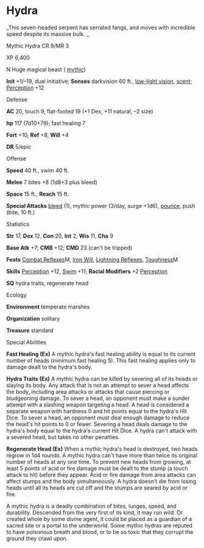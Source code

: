 # Hydra

_This seven-headed serpent has serrated fangs, and moves with incredible speed despite its massive bulk. _

Mythic Hydra CR 9/MR 3

XP 6,400

N Huge magical beast ( [mythic](mythicAdventures/mythicMonsters.md#_mythic-subtype))

**Init** +1/–19, dual initiative; **Senses** darkvision 60 ft., [low-light vision](monsters/universalMonsterRules.md#_low-light-vision), [scent](monsters/universalMonsterRules.md#_scent); [Perception](skills/perception.md#_perception) +12

Defense

**AC** 20, touch 9, flat-footed 19 (+1 Dex, +11 natural, –2 size)

**hp** 117 (7d10+79); fast healing 7

**Fort** +10, **Ref** +8, **Will** +4

**DR** 5/epic

Offense

**Speed** 40 ft., swim 40 ft.

**Melee** 7 bites +8 (1d8+3 plus bleed)

**Space** 15 ft.; **Reach** 15 ft.

**Special Attacks** [bleed](monsters/universalMonsterRules.md#_bleed) (1), mythic power (3/day, surge +1d6), [pounce](monsters/universalMonsterRules.md#_pounce), push (bite, 10 ft.)

Statistics

**Str** 17, **Dex** 12, **Con** 20, **Int** 2, **Wis** 11, **Cha** 9

**Base Atk** +7; **CMB** +12; **CMD** 23 (can't be tripped)

**Feats** [Combat Reflexes](mythicAdventures/mythicFeats.md#_combat-reflexes-mythic)M, [Iron Will](feats.md#_iron-will), [Lightning Reflexes](feats.md#_lightning-reflexes), [Toughness](mythicAdventures/mythicFeats.md#_toughness-mythic)M

**Skills** [Perception](skills/perception.md#_perception) +12, [Swim](skills/swim.md#_swim) +11; **Racial Modifiers** +2 [Perception](skills/perception.md#_perception)

**SQ** hydra traits, regenerate head

Ecology

**Environment** temperate marshes

**Organization** solitary

**Treasure** standard

Special Abilities

**Fast Healing (Ex)** A mythic hydra's fast healing ability is equal to its current number of heads (minimum fast healing 5). This fast healing applies only to damage dealt to the hydra's body.

**Hydra Traits (Ex)** A mythic hydra can be killed by severing all of its heads or slaying its body. Any attack that is not an attempt to sever a head affects the body, including area attacks or attacks that cause piercing or bludgeoning damage. To sever a head, an opponent must make a sunder attempt with a slashing weapon targeting a head. A head is considered a separate weapon with hardness 0 and hit points equal to the hydra's Hit Dice. To sever a head, an opponent must deal enough damage to reduce the head's hit points to 0 or fewer. Severing a head deals damage to the hydra's body equal to the hydra's current Hit Dice. A hydra can't attack with a severed head, but takes no other penalties.

**Regenerate Head (Ex)** When a mythic hydra's head is destroyed, two heads regrow in 1d4 rounds. A mythic hydra can't have more than twice its original number of heads at any one time. To prevent new heads from growing, at least 5 points of acid or fire damage must be dealt to the stump (a touch attack to hit) before they appear. Acid or fire damage from area attacks can affect stumps and the body simultaneously. A hydra doesn't die from losing heads until all its heads are cut off and the stumps are seared by acid or fire.

A mythic hydra is a deadly combination of bites, lunges, speed, and durability. Descended from the very first of its kind, it may run wild. Or created whole by some divine agent, it could be placed as a guardian of a sacred site or a portal to the underworld. Some mythic hydras are reputed to have poisonous breath and blood, or to be so toxic that they corrupt the ground they crawl upon.

